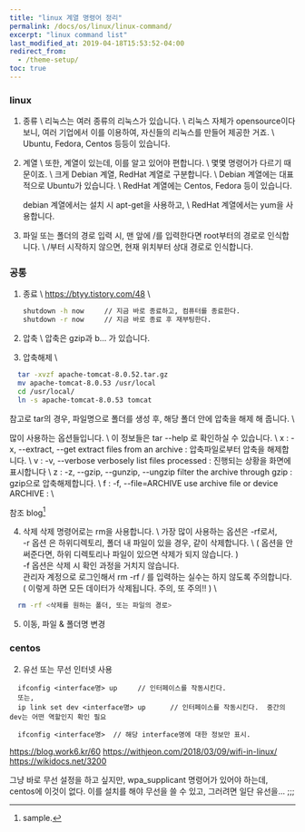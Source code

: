 ```yaml
---
title: "linux 계열 명령어 정리"
permalink: /docs/os/linux/linux-command/
excerpt: "linux command list"
last_modified_at: 2019-04-18T15:53:52-04:00
redirect_from:
  - /theme-setup/
toc: true
---
```


### linux

1. 종류 \\
   리눅스는 여러 종류의 리눅스가 있습니다. \\
   리눅스 자체가 opensource이다 보니, 여러 기업에서 이를 이용하여, 자신들의 리눅스를 만들어 제공한 거죠. \\
   Ubuntu, Fedora, Centos 등등이 있습니다.

2. 계열 \\
   또한, 계열이 있는데, 이를 알고 있어야 편합니다. \\
   몇몇 명령어가 다르기 때문이죠. \\
   크게 Debian 계열, RedHat 계열로 구분합니다. \\
   Debian 계열에는 대표적으로 Ubuntu가 있습니다. \\
   RedHat 계열에는 Centos, Fedora 등이 있습니다.

   debian 계열에서는 설치 시 apt-get을 사용하고, \\
   RedHat 계열에서는 yum을 사용합니다.

3. 파일 또는 폴더의 경로 입력 시, 맨 앞에 /를 입력한다면 root부터의 경로로 인식합니다. \\
   /부터 시작하지 않으면, 현재 위치부터 상대 경로로 인식합니다.


### 공통

1. 종료 \\
    https://btyy.tistory.com/48 \\
    ```bash
    shutdown -h now     // 지금 바로 종료하고, 컴퓨터를 종료한다.
    shutdown -r now     // 지금 바로 종료 후 재부팅한다.
    ```


2. 압축 \\
  압축은 gzip과 b... 가 있습니다.

3. 압축해제 \\
```bash
  tar -xvzf apache-tomcat-8.0.52.tar.gz
  mv apache-tomcat-8.0.53 /usr/local
  cd /usr/local/
  ln -s apache-tomcat-8.0.53 tomcat
```
참고로 tar의 경우, 파일명으로 폴더를 생성 후, 해당 폴더 안에 압축을 해제 해 줍니다. \\

많이 사용하는 옵션들입니다. \\
이 정보들은 tar --help 로 확인하실 수 있습니다. \\
x : -x, --extract, --get                extract files from an archive : 압축파일로부터 압축을 해제합니다. \\
v : -v, --verbose                       verbosely list files processed : 진행되는 상황을 화면에 표시합니다 \\
z : -z, --gzip, --gunzip, --ungzip      filter the archive through gzip : gzip으로 압축해제합니다.  \\
f : -f, --file=ARCHIVE                  use archive file or device ARCHIVE :  \\

참조 blog[^1]

4. 삭제
  삭제 명령어로는 rm을 사용합니다. \ 
  가장 많이 사용하는 옵션은 -rf로서, \
  -r 옵션 은 하위디렉토리, 폴더 내 파일이 있을 경우, 같이 삭제합니다. \ 
  ( 옵션을 안 써준다면, 하위 디렉토리나 파일이 있으면 삭제가 되지 않습니다. ) \
  -f 옵션은 삭제 시 확인 과정을 거치지 않습니다.  \
  관리자 계정으로 로그인해서 rm -rf / 를 입력하는 실수는 하지 않도록 주의합니다.  \
  ( 이렇게 하면 모든 데이터가 삭제됩니다. 주의, 또 주의!! ) \
```bash
  rm -rf <삭제를 원하는 폴더, 또는 파일의 경로>
```

5. 이동, 파일 & 폴더명 변경


### centos






2. 유선 또는 무선 인터넷 사용
```
  ifconfig <interface명> up     // 인터페이스를 작동시킨다.
  또는,
  ip link set dev <interface명> up      // 인터페이스를 작동시킨다.  중간의 dev는 어떤 역할인지 확인 필요

  ifconfig <interface명>  // 해당 interface명에 대한 정보만 표시.
```

https://blog.work6.kr/60
https://withjeon.com/2018/03/09/wifi-in-linux/
https://wikidocs.net/3200

그냥 바로 무선 설정을 하고 싶지만, wpa_supplicant 명령어가 있어야 하는데, 
centos에 이것이 없다. 이를 설치를 해야 무선을 쓸 수 있고, 그러려면 일단 유선을... ;;;





[^1]: sample.